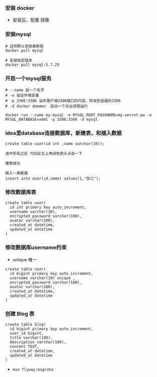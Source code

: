 ### 安装 docker

- 安装后，配置 镜像

### 安装mysql


```
# 这样默认安装最新版
docker pull mysql

# 安装指定版本
docker pull mysql:5.7.25
```

### 开启一个mysql服务

```
# --name 起一个名字
# -e 指定环境变量
# -p 3306:3306 监听客户端3306端口的内容，转发到容器的3306
# -d docker daemon  启动一个后台进程运行

docker run --name my-mysql -e MYSQL_ROOT_PASSWORD=my-secret-pw -e MYSQL_DATABASE=xdml -p 3306:3306 -d mysql
```

### idea里database连接数据库，新建表，和插入数据

```
create table user(id int ,name varchar(10));

选中所有之后 代码区左上角绿色箭头点击一下

建表成功

插入一条数据
insert into user(id,name) values(1,"张三");
```

### 修改数据库表

```
create table user(
  id int primary key auto_increment,
  username varchar(10),
  encrypted_password varchar(100),
  avatar varchar(100),
  created_at datetime,
  updated_at datetime
)
```

### 修改数据库username约束

- unique 唯一

```
create table user(
  id bigint primary key auto_increment,
  username varchar(10) unique ,
  encrypted_password varchar(100),
  avatar varchar(100),
  created_at datetime,
  updated_at datetime
)
```

### 创建 Blog 表

```
create table blog(
  id bigint primary key auto_increment,
  user_id bigint,
  title varchar(100),
  description varchar(100),
  content TEXT,
  created_at datetime,
  updated_at datetime
)
```

- `mvn flyway:migrate`